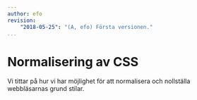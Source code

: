 ```yaml
---
author: efo
revision:
    "2018-05-25": "(A, efo) Första versionen."
...
```

Normalisering av CSS
=======================

Vi tittar på hur vi har möjlighet för att normalisera och nollställa webbläsarnas grund stilar.
